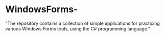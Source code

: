 # WindowsForms-
"The repository contains a collection of simple applications for practicing various Windows Forms tools, using the C# programming language."
